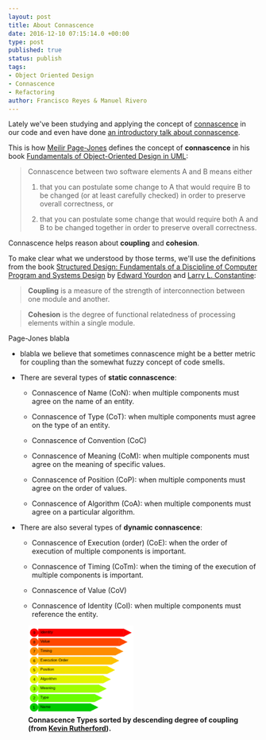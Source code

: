 ```yaml
---
layout: post
title: About Connascence
date: 2016-12-10 07:15:14.0 +00:00
type: post
published: true
status: publish
tags:
- Object Oriented Design
- Connascence
- Refactoring
author: Francisco Reyes & Manuel Rivero
---
```


Lately we've been studying and applying the concept of [connascence](http://connascence.io/) in our code and even have done [an introductory talk about connascence](http://slides.com/franreyesperdomo/connascence#/).

This is how [Meilir Page-Jones](https://www.linkedin.com/in/meilir-page-jones-a55132) defines the concept of **connascence** in his book [Fundamentals of Object-Oriented Design in UML](https://www.amazon.com/Fundamentals-Object-Oriented-Design-Meilir-Page-Jones/dp/020169946X/ref=asap_bc?ie=UTF8):

> Connascence between two software elements A and B means either
>
> 1. that you can postulate some change to A that would require B to be changed (or at least carefully checked) in order to preserve overall correctness, or
>
> 2. that you can postulate some change that would require both A and B to be changed together in order to preserve overall correctness.

Connascence helps reason about **coupling** and **cohesion**.

To make clear what we understood by those terms, we'll use the definitions from the book
[Structured Design: Fundamentals of a Discipline of Computer Program and Systems Design](http://www.goodreads.com/book/show/946145.Structured_Design) by [Edward Yourdon](https://en.wikipedia.org/wiki/Edward_Yourdon) and [Larry L. Constantine](https://en.wikipedia.org/wiki/Larry_Constantine):

> **Coupling** is a  measure of the strength of interconnection between one module and another.

> **Cohesion** is the degree of functional relatedness of processing elements within a single module.

Page-Jones blabla

* blabla we believe that sometimes connascence might be a better metric for coupling than the somewhat fuzzy concept of code smells.

* There are several types of **static connascence**:
  
  * Connascence of Name (CoN): when multiple components must agree on the name of an entity.

  * Connascence of Type (CoT): when multiple components must agree on the type of an entity.

  * Connascence of Convention (CoC)
  
  * Connascence of Meaning (CoM): when multiple components must agree on the meaning of specific values.
  
  * Connascence of Position (CoP): when multiple components must agree on the order of values.
  
  * Connascence of Algorithm (CoA): when multiple components must agree on a particular algorithm.

* There are also several types of **dynamic connascence**:
  
  * Connascence of Execution (order) (CoE): when the order of execution of multiple components is important.
  
  * Connascence of Timing (CoTm): when the timing of the execution of multiple components is important.

  * Connascence of Value (CoV)
  
  * Connascence of Identity (CoI): when multiple components must reference the entity.

<figure>
    <img src="/assets/connascence.png" alt="Connascence Types sorted by descending degree of coupling (from Kevin Rutherford)" title="Connascence Types sorted by descending degree of coupling (from Kevin Rutherford)" style="width: 50%; height: 50%" />
    <figcaption>
      <strong>Connascence Types sorted by descending degree of coupling (from <a href="https://silkandspinach.net/author/kevinrutherford/">Kevin Rutherford</a>).</strong>
    </figcaption>
</figure>
